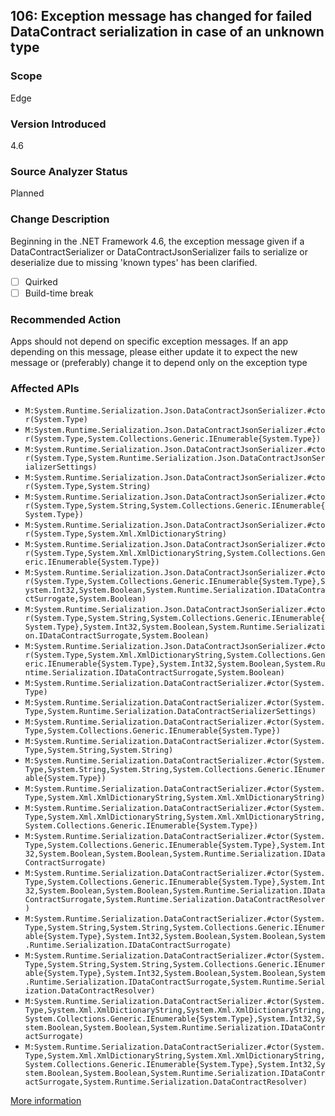 ## 106: Exception message has changed for failed DataContract serialization in case of an unknown type

### Scope
Edge

### Version Introduced
4.6

### Source Analyzer Status
Planned

### Change Description
Beginning in the .NET Framework 4.6, the exception message given if a DataContractSerializer or DataContractJsonSerializer fails to serialize or deserialize due to missing 'known types' has been clarified.

- [ ] Quirked
- [ ] Build-time break

### Recommended Action
Apps should not depend on specific exception messages. If an app depending on this message, please either update it to expect the new message or (preferably) change it to depend only on the exception type

### Affected APIs
* `M:System.Runtime.Serialization.Json.DataContractJsonSerializer.#ctor(System.Type)`
* `M:System.Runtime.Serialization.Json.DataContractJsonSerializer.#ctor(System.Type,System.Collections.Generic.IEnumerable{System.Type})`
* `M:System.Runtime.Serialization.Json.DataContractJsonSerializer.#ctor(System.Type,System.Runtime.Serialization.Json.DataContractJsonSerializerSettings)`
* `M:System.Runtime.Serialization.Json.DataContractJsonSerializer.#ctor(System.Type,System.String)`
* `M:System.Runtime.Serialization.Json.DataContractJsonSerializer.#ctor(System.Type,System.String,System.Collections.Generic.IEnumerable{System.Type})`
* `M:System.Runtime.Serialization.Json.DataContractJsonSerializer.#ctor(System.Type,System.Xml.XmlDictionaryString)`
* `M:System.Runtime.Serialization.Json.DataContractJsonSerializer.#ctor(System.Type,System.Xml.XmlDictionaryString,System.Collections.Generic.IEnumerable{System.Type})`
* `M:System.Runtime.Serialization.Json.DataContractJsonSerializer.#ctor(System.Type,System.Collections.Generic.IEnumerable{System.Type},System.Int32,System.Boolean,System.Runtime.Serialization.IDataContractSurrogate,System.Boolean)`
* `M:System.Runtime.Serialization.Json.DataContractJsonSerializer.#ctor(System.Type,System.String,System.Collections.Generic.IEnumerable{System.Type},System.Int32,System.Boolean,System.Runtime.Serialization.IDataContractSurrogate,System.Boolean)`
* `M:System.Runtime.Serialization.Json.DataContractJsonSerializer.#ctor(System.Type,System.Xml.XmlDictionaryString,System.Collections.Generic.IEnumerable{System.Type},System.Int32,System.Boolean,System.Runtime.Serialization.IDataContractSurrogate,System.Boolean)`
* `M:System.Runtime.Serialization.DataContractSerializer.#ctor(System.Type)`
* `M:System.Runtime.Serialization.DataContractSerializer.#ctor(System.Type,System.Runtime.Serialization.DataContractSerializerSettings)`
* `M:System.Runtime.Serialization.DataContractSerializer.#ctor(System.Type,System.Collections.Generic.IEnumerable{System.Type})`
* `M:System.Runtime.Serialization.DataContractSerializer.#ctor(System.Type,System.String,System.String)`
* `M:System.Runtime.Serialization.DataContractSerializer.#ctor(System.Type,System.String,System.String,System.Collections.Generic.IEnumerable{System.Type})`
* `M:System.Runtime.Serialization.DataContractSerializer.#ctor(System.Type,System.Xml.XmlDictionaryString,System.Xml.XmlDictionaryString)`
* `M:System.Runtime.Serialization.DataContractSerializer.#ctor(System.Type,System.Xml.XmlDictionaryString,System.Xml.XmlDictionaryString,System.Collections.Generic.IEnumerable{System.Type})`
* `M:System.Runtime.Serialization.DataContractSerializer.#ctor(System.Type,System.Collections.Generic.IEnumerable{System.Type},System.Int32,System.Boolean,System.Boolean,System.Runtime.Serialization.IDataContractSurrogate)`
* `M:System.Runtime.Serialization.DataContractSerializer.#ctor(System.Type,System.Collections.Generic.IEnumerable{System.Type},System.Int32,System.Boolean,System.Boolean,System.Runtime.Serialization.IDataContractSurrogate,System.Runtime.Serialization.DataContractResolver)`
* `M:System.Runtime.Serialization.DataContractSerializer.#ctor(System.Type,System.String,System.String,System.Collections.Generic.IEnumerable{System.Type},System.Int32,System.Boolean,System.Boolean,System.Runtime.Serialization.IDataContractSurrogate)`
* `M:System.Runtime.Serialization.DataContractSerializer.#ctor(System.Type,System.String,System.String,System.Collections.Generic.IEnumerable{System.Type},System.Int32,System.Boolean,System.Boolean,System.Runtime.Serialization.IDataContractSurrogate,System.Runtime.Serialization.DataContractResolver)`
* `M:System.Runtime.Serialization.DataContractSerializer.#ctor(System.Type,System.Xml.XmlDictionaryString,System.Xml.XmlDictionaryString,System.Collections.Generic.IEnumerable{System.Type},System.Int32,System.Boolean,System.Boolean,System.Runtime.Serialization.IDataContractSurrogate)`
* `M:System.Runtime.Serialization.DataContractSerializer.#ctor(System.Type,System.Xml.XmlDictionaryString,System.Xml.XmlDictionaryString,System.Collections.Generic.IEnumerable{System.Type},System.Int32,System.Boolean,System.Boolean,System.Runtime.Serialization.IDataContractSurrogate,System.Runtime.Serialization.DataContractResolver)`

[More information](http://connect.microsoft.com/VisualStudio/feedback/details/806395/misleading-exception-with-datacontractjsonserializer)

